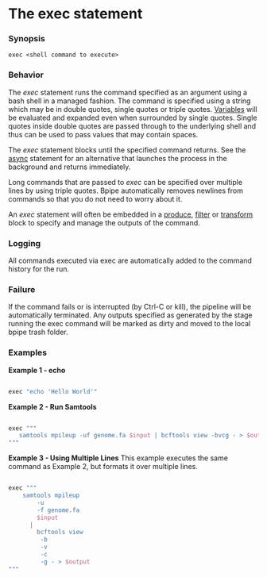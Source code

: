 # The exec statement

### Synopsis

    
    exec <shell command to execute>


### Behavior

The *exec* statement runs the command specified as an argument using a bash shell in a managed fashion.  The command is specified using a string which may be in double quotes, single quotes or triple quotes.  [Variables](Language/Variables) will be evaluated and expanded even when surrounded by single quotes.  Single quotes inside double quotes are passed through to the underlying shell and thus can be used to pass values that may contain spaces.  

The *exec* statement blocks until the specified command returns.  See the [async](Language/Async) statement for an alternative that launches the process in the background and returns immediately.

Long commands that are passed to *exec* can be specified over multiple lines by using triple quotes.  Bpipe automatically removes newlines from commands so that you do not need to worry about it.

An *exec* statement will often be embedded in a [produce](Language/Produce), [filter](Language/Filter) or [transform](Language/Transform) block to specify and manage the outputs of the command.

### Logging

All commands executed via exec are automatically added to the command history for the run.

### Failure

If the command fails or is interrupted (by Ctrl-C or kill), the pipeline will be automatically terminated.  Any outputs specified as generated by the stage running the exec command will be marked as dirty and moved to the local bpipe trash folder.  

### Examples

**Example 1 - echo**

```groovy 

exec "echo 'Hello World'"
```

**Example 2 - Run Samtools**

```groovy 

exec """
   samtools mpileup -uf genome.fa $input | bcftools view -bvcg - > $output
"""
```

**Example 3 - Using Multiple Lines**
This example executes the same command as Example 2, but formats it over multiple lines.
```groovy 

exec """
    samtools mpileup 
        -u
        -f genome.fa 
        $input 
      | 
        bcftools view
         -b
         -v
         -c
         -g - > $output
"""
```
